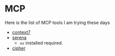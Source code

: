 # MCP

Here is the list of MCP tools I am trying these days

- [context7](https://github.com/upstash/context7)
- [serena](https://github.com/oraios/serena)
  - `uv` installed required.
- [cipher](https://github.com/campfirein/cipher)
